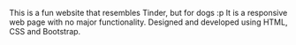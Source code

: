 This is a fun website that resembles Tinder, but for dogs :p 
It is a responsive web page with no major functionality.
Designed and developed using HTML, CSS and Bootstrap.
